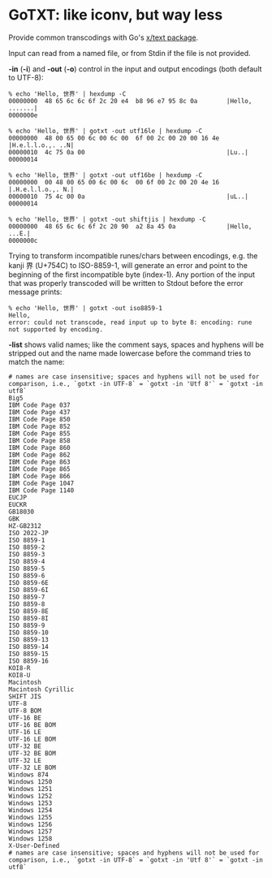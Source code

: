 # GoTXT: like iconv, but way less

Provide common transcodings with Go's [x/text package](https://pkg.go.dev/golang.org/x/text).

Input can read from a named file, or from Stdin if the file is not provided.

**-in** (**-i**) and **-out** (**-o**) control in the input and output encodings (both default to UTF-8):

```none
% echo 'Hello, 世界' | hexdump -C
00000000  48 65 6c 6c 6f 2c 20 e4  b8 96 e7 95 8c 0a        |Hello, .......|
0000000e
```

```none
% echo 'Hello, 世界' | gotxt -out utf16le | hexdump -C
00000000  48 00 65 00 6c 00 6c 00  6f 00 2c 00 20 00 16 4e  |H.e.l.l.o.,. ..N|
00000010  4c 75 0a 00                                       |Lu..|
00000014
```

```none
% echo 'Hello, 世界' | gotxt -out utf16be | hexdump -C
00000000  00 48 00 65 00 6c 00 6c  00 6f 00 2c 00 20 4e 16  |.H.e.l.l.o.,. N.|
00000010  75 4c 00 0a                                       |uL..|
00000014
```

```none
% echo 'Hello, 世界' | gotxt -out shiftjis | hexdump -C
00000000  48 65 6c 6c 6f 2c 20 90  a2 8a 45 0a              |Hello, ...E.|
0000000c
```

Trying to transform incompatible runes/chars between encodings, e.g. the kanji 界 (U+754C) to ISO-8859-1, will generate an error and point to the beginning of the first incompatible byte (index-1). Any portion of the input that was properly transcoded will be written to Stdout before the error message prints:

```none
% echo 'Hello, 世界' | gotxt -out iso8859-1
Hello, 
error: could not transcode, read input up to byte 8: encoding: rune not supported by encoding.
```

**-list** shows valid names; like the comment says, spaces and hyphens will be stripped out and the name made lowercase before the command tries to match the name:

```none
# names are case insensitive; spaces and hyphens will not be used for comparison, i.e., `gotxt -in UTF-8` = `gotxt -in 'Utf 8'` = `gotxt -in utf8`
Big5
IBM Code Page 037
IBM Code Page 437
IBM Code Page 850
IBM Code Page 852
IBM Code Page 855
IBM Code Page 858
IBM Code Page 860
IBM Code Page 862
IBM Code Page 863
IBM Code Page 865
IBM Code Page 866
IBM Code Page 1047
IBM Code Page 1140
EUCJP
EUCKR
GB18030
GBK
HZ-GB2312
ISO 2022-JP
ISO 8859-1
ISO 8859-2
ISO 8859-3
ISO 8859-4
ISO 8859-5
ISO 8859-6
ISO 8859-6E
ISO 8859-6I
ISO 8859-7
ISO 8859-8
ISO 8859-8E
ISO 8859-8I
ISO 8859-9
ISO 8859-10
ISO 8859-13
ISO 8859-14
ISO 8859-15
ISO 8859-16
KOI8-R
KOI8-U
Macintosh
Macintosh Cyrillic
SHIFT JIS
UTF-8
UTF-8 BOM
UTF-16 BE
UTF-16 BE BOM
UTF-16 LE
UTF-16 LE BOM
UTF-32 BE
UTF-32 BE BOM
UTF-32 LE
UTF-32 LE BOM
Windows 874
Windows 1250
Windows 1251
Windows 1252
Windows 1253
Windows 1254
Windows 1255
Windows 1256
Windows 1257
Windows 1258
X-User-Defined
# names are case insensitive; spaces and hyphens will not be used for comparison, i.e., `gotxt -in UTF-8` = `gotxt -in 'Utf 8'` = `gotxt -in utf8`
```
